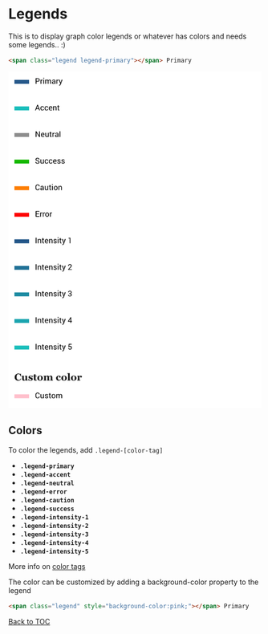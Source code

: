 # Legends

This is to display graph color legends or whatever has colors and needs some legends.. :)

```html
<span class="legend legend-primary"></span> Primary 
```

![](../../images/legend.png)

## Colors

To color the legends, add `.legend-[color-tag]`

*	**`.legend-primary`**
*	**`.legend-accent`**
*	**`.legend-neutral`**
*	**`.legend-error`**
*	**`.legend-caution`**
*	**`.legend-success`**
*	**`.legend-intensity-1`**
*	**`.legend-intensity-2`**
*	**`.legend-intensity-3`**
*	**`.legend-intensity-4`**
*	**`.legend-intensity-5`**

More info on [color tags](../scaffolding/colors.md#color-tags)

The color can be customized by adding a background-color property to the legend

```html
<span class="legend" style="background-color:pink;"></span> Primary 
```

[Back to TOC](../../../readme.md)